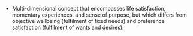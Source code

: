- Multi-dimensional concept that encompasses life satisfaction, momentary experiences, and sense of purpose, but which differs from objective wellbeing (fulfilment of fixed needs) and preference satisfaction (fulfilment of wants and desires).